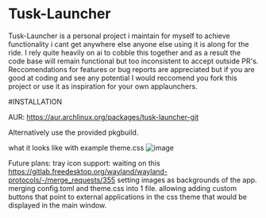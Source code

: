 # Tusk-Launcher
Tusk-Launcher is a personal project i maintain for myself to achieve functionality i cant get anywhere else anyone else using it is along for the ride.
I rely quite heavily on ai to cobble this together and as a result the code base will remain functional but too inconsistent to accept outside PR's.
Reccomendations for features or bug reports are appreciated but if you are good at coding and see any potential I would reccomend you fork this project or use it as inspiration for your own applaunchers.

#INSTALLATION

AUR: https://aur.archlinux.org/packages/tusk-launcher-git

Alternatively use the provided pkgbuild.

what it looks like with example theme.css 
![image](https://github.com/user-attachments/assets/9a25468a-d1b2-4cc8-b542-59c99052dbf5)




Future plans:
tray icon support: waiting on this https://gitlab.freedesktop.org/wayland/wayland-protocols/-/merge_requests/355
setting images as backgrounds of the app. 
merging config.toml and theme.css into 1 file. 
allowing adding custom buttons that point to external applications in the css theme that would be displayed in the main window.
